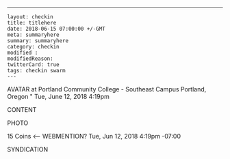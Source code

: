 ---
    layout: checkin
    title: titlehere
    date: 2018-06-15 07:00:00 +/-GMT
    meta: summaryhere
    summary: summaryhere
    category: checkin
    modified :
    modifiedReason:
    twitterCard: true
    tags: checkin swarm
    ---
    
AVATAR at Portland Community College - Southeast Campus
Portland, Oregon " Tue, June 12, 2018 4:19pm

CONTENT

PHOTO

 15 Coins <-- WEBMENTION?
Tue, Jun 12, 2018 4:19pm -07:00

SYNDICATION
